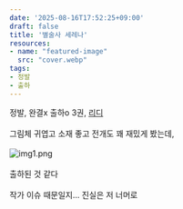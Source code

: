 ```yaml
---
date: '2025-08-16T17:52:25+09:00'
draft: false
title: '별술사 세레나'
resources:
- name: "featured-image"
  src: "cover.webp"
tags:
- 정발
- 출하
---
```


정발, 완결x 출하o 3권, [리디](https://ridibooks.com/books/845036738)  
\
그림체 귀엽고 소재 좋고 전개도 꽤 재밌게 봤는데,  
\
![img1.png](img1.png)  
\
출하된 것 같다  
\
작가 이슈 때문일지... 진실은 저 너머로  